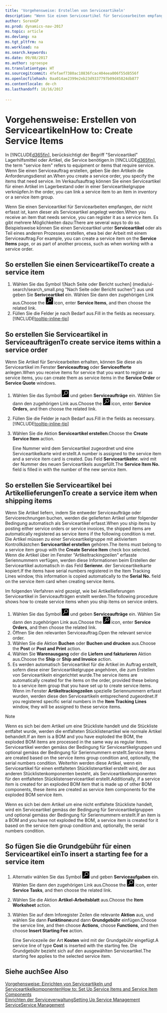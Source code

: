 ```yaml
---
title: 'Vorgehensweise: Erstellen von Serviceartikeln'
description: "Wenn Sie einen Serviceartikel für Servicearbeiten empfangen, der nicht erfasst ist, kann dieser als Serviceartikel angelegt werden."
author: SorenGP
ms.prod: dynamics-nav-2017
ms.topic: article
ms.devlang: na
ms.tgt_pltfrm: na
ms.workload: na
ms.search.keywords: 
ms.date: 09/08/2017
ms.author: sgroespe
ms.translationtype: HT
ms.sourcegitcommit: 4fefaef7380ac10836fcac404eea006f55d8556f
ms.openlocfilehash: 0aa014ae2399e2eb23d9337797b09d45824db877
ms.contentlocale: de-ch
ms.lasthandoff: 10/16/2017

---
```

# <a name="how-to-create-service-items"></a><span data-ttu-id="27a83-103">Vorgehensweise: Erstellen von Serviceartikeln</span><span class="sxs-lookup"><span data-stu-id="27a83-103">How to: Create Service Items</span></span>
<span data-ttu-id="27a83-104">In [!INCLUDE[d365fin](includes/d365fin_md.md)], berücksichtigt der Begriff "Serviceartikel" Lagerhilfsmittel oder Artikel, die Service benötigen.</span><span class="sxs-lookup"><span data-stu-id="27a83-104">In [!INCLUDE[d365fin](includes/d365fin_md.md)], the term "service item" refers to equipment or items that require service.</span></span> <span data-ttu-id="27a83-105">Wenn Sie einen Serviceauftrag erstellen, geben Sie den Artikeln die Anforderungsdienst an.</span><span class="sxs-lookup"><span data-stu-id="27a83-105">When you create a service order, you specify the items that need service.</span></span> <span data-ttu-id="27a83-106">Im Verkaufsauftrag können Sie einen Serviceartikel für einen Artikel im Lagerbestand oder in einer Serviceartikelgruppe verknüpfen.</span><span class="sxs-lookup"><span data-stu-id="27a83-106">In the order, you can link a service item to an item in inventory or a service item group.</span></span>    

<span data-ttu-id="27a83-107">Wenn Sie einen Serviceartikel für Servicearbeiten empfangen, der nicht erfasst ist, kann dieser als Serviceartikel angelegt werden.</span><span class="sxs-lookup"><span data-stu-id="27a83-107">When you receive an item that needs service, you can register it as a service item.</span></span> <span data-ttu-id="27a83-108">Es gibt mehrere Möglichkeiten dazu:</span><span class="sxs-lookup"><span data-stu-id="27a83-108">There are several ways to do so.</span></span> <span data-ttu-id="27a83-109">Beispielsweise können Sie einen Serviceartikel unter **Serviceartikel** oder als Teil eines anderen Prozesses erstellen, etwa bei der Arbeit mit einem Serviceauftrag.</span><span class="sxs-lookup"><span data-stu-id="27a83-109">For example, you can create a service item on the **Service Items** page, or as part of another process, such as when working with a service order.</span></span>   

## <a name="to-create-a-service-item"></a><span data-ttu-id="27a83-110">So erstellen Sie einen Serviceartikel</span><span class="sxs-lookup"><span data-stu-id="27a83-110">To create a service item</span></span>  
1. <span data-ttu-id="27a83-111">Wählen Sie das Symbol ![Nach Seite oder Bericht suchen] (media/ui-search/search_small.png "Nach Seite oder Bericht suchen") aus und geben Sie **Serivceartikel** ein. Wählen Sie dann den zugehörigen Link aus.</span><span class="sxs-lookup"><span data-stu-id="27a83-111">Choose the ![Search for Page or Report](media/ui-search/search_small.png "Search for Page or Report icon") icon, enter **Service Items**, and then choose the related link.</span></span>
2. <span data-ttu-id="27a83-112">Füllen Sie die Felder je nach Bedarf aus.</span><span class="sxs-lookup"><span data-stu-id="27a83-112">Fill in the fields as necessary.</span></span> [!INCLUDE[tooltip-inline-tip](includes/tooltip-inline-tip_md.md)]  

## <a name="to-create-service-items-within-a-service-order"></a><span data-ttu-id="27a83-113">So erstellen Sie Serviceartikel in Serviceaufträgen</span><span class="sxs-lookup"><span data-stu-id="27a83-113">To create service items within a service order</span></span>  
<span data-ttu-id="27a83-114">Wenn Sie Artikel für Servicearbeiten erhalten, können Sie diese als Serviceartikel im Fenster **Serviceauftrag** oder **Serviceofferte** anlegen.</span><span class="sxs-lookup"><span data-stu-id="27a83-114">When you receive items for service that you want to register as service items, you can create them as service items in the **Service Order** or **Service Quote** windows.</span></span>  

1. <span data-ttu-id="27a83-115">Wählen Sie das Symbol ![Nach Seite oder Bericht suchen](media/ui-search/search_small.png "Nach Seite oder Bericht suchen") und geben **Serviceaufträge** ein. Wählen Sie dann den zugehörigen Link aus.</span><span class="sxs-lookup"><span data-stu-id="27a83-115">Choose the ![Search for Page or Report](media/ui-search/search_small.png "Search for Page or Report icon") icon, enter **Service Orders**, and then choose the related link.</span></span>  
2. <span data-ttu-id="27a83-116">Füllen Sie die Felder je nach Bedarf aus.</span><span class="sxs-lookup"><span data-stu-id="27a83-116">Fill in the fields as necessary.</span></span> [!INCLUDE[tooltip-inline-tip](includes/tooltip-inline-tip_md.md)]  
3. <span data-ttu-id="27a83-117">Wählen Sie die Aktion **Serviceartikel erstellen**.</span><span class="sxs-lookup"><span data-stu-id="27a83-117">Choose the **Create Service Item** action.</span></span>  

    <span data-ttu-id="27a83-118">Eine Nummer wird dem Serviceartikel zugeordnet und eine Serviceartikelkarte wird erstellt.</span><span class="sxs-lookup"><span data-stu-id="27a83-118">A number is assigned to the service item and a service item card is created.</span></span> <span data-ttu-id="27a83-119">Das Feld **Serviceartikelnr.** wird mit der Nummer des neuen Serviceartikels ausgefüllt.</span><span class="sxs-lookup"><span data-stu-id="27a83-119">The **Service Item No.** field is filled in with the number of the new service item.</span></span>

## <a name="to-create-a-service-item-when-shipping-items"></a><span data-ttu-id="27a83-120">So erstellen Sie Serviceartikel bei Artikellieferungen</span><span class="sxs-lookup"><span data-stu-id="27a83-120">To create a service item when shipping items</span></span>  
<span data-ttu-id="27a83-121">Wenn Sie Artikel liefern, indem Sie entweder Serviceaufträge oder Servicerechnungen buchen, werden die gelieferten Artikel unter folgender Bedingung automatisch als Serviceartikel erfasst.</span><span class="sxs-lookup"><span data-stu-id="27a83-121">When you ship items by posting either service orders or service invoices, the shipped items are automatically registered as service items if the following condition is met.</span></span> <span data-ttu-id="27a83-122">Die Artikel müssen zu einer Serviceartikelgruppe mit aktiviertem Kontrollkästchen **Serviceartikel erstellen** gehören.</span><span class="sxs-lookup"><span data-stu-id="27a83-122">The items must belong to a service item group with the **Create Service Item** check box selected.</span></span> <span data-ttu-id="27a83-123">Wenn die Artikel über im Fenster "Artikeltrackingzeilen" erfasste Seriennummern verfügen, werden diese Informationen beim Erstellen der Serviceartikel automatisch in das Feld **Seriennr.** der Serviceartikelkarte kopiert.</span><span class="sxs-lookup"><span data-stu-id="27a83-123">If the items have serial numbers registered in the Item Tracking Lines window, this information is copied automatically to the **Serial No.** field on the service item card when creating service items.</span></span>  

<span data-ttu-id="27a83-124">Im folgenden Verfahren wird gezeigt, wie bei Artikellieferungen Serviceartikel in Serviceaufträgen erstellt werden.</span><span class="sxs-lookup"><span data-stu-id="27a83-124">The following procedure shows how to create service items when you ship items on service orders.</span></span>  

1. <span data-ttu-id="27a83-125">Wählen Sie das Symbol ![Nach Seite oder Bericht suchen](media/ui-search/search_small.png "Nach Seite oder Bericht suchen") und geben **Serviceaufträge** ein. Wählen Sie dann den zugehörigen Link aus.</span><span class="sxs-lookup"><span data-stu-id="27a83-125">Choose the ![Search for Page or Report](media/ui-search/search_small.png "Search for Page or Report icon") icon, enter **Service Orders**, and then choose the related link.</span></span>  
2. <span data-ttu-id="27a83-126">Öffnen Sie den relevanten Serviceauftrag.</span><span class="sxs-lookup"><span data-stu-id="27a83-126">Open the relevant service order.</span></span>  
3. <span data-ttu-id="27a83-127">Wählen Sie die Aktion **Buchen** oder **Buchen und drucken** aus.</span><span class="sxs-lookup"><span data-stu-id="27a83-127">Choose the **Post** or **Post and Print** action.</span></span>  
4. <span data-ttu-id="27a83-128">Wählen Sie **Warenausgang** oder die **Liefern und fakturieren** Aktion aus.</span><span class="sxs-lookup"><span data-stu-id="27a83-128">Choose the **Ship** or **Ship and Invoice** action.</span></span>  
5. <span data-ttu-id="27a83-129">Es werden automatisch Serviceartikel für die Artikel im Auftrag erstellt, sofern diese einer Serviceartikelgruppe angehören, die zum Erstellen von Serviceartikeln eingerichtet wurde.</span><span class="sxs-lookup"><span data-stu-id="27a83-129">The service items are automatically created for the items on the order, provided these belong to a service item group that you have set up to create service items.</span></span> <span data-ttu-id="27a83-130">Wenn im Fenster **Artikeltrackingzeilen** spezielle Seriennummern erfasst wurden, werden diese den Serviceartikeln entsprechend zugeordnet.</span><span class="sxs-lookup"><span data-stu-id="27a83-130">If you registered specific serial numbers in the **Item Tracking Lines** window, they will be assigned to these service items.</span></span>  

> [!NOTE]  
>  <span data-ttu-id="27a83-131">Wenn es sich bei dem Artikel um eine Stückliste handelt und die Stückliste entfaltet wurde, werden die entfalteten Stücklistenartikel wie normale Artikel behandelt.</span><span class="sxs-lookup"><span data-stu-id="27a83-131">If an item is a BOM and you have exploded the BOM, the exploded BOM items are processed in the same way as regular items.</span></span> <span data-ttu-id="27a83-132">Serviceartikel werden gemäss der Bedingung für Serviceartikelgruppen und optional gemäss der Bedingung für Seriennummern erstellt.</span><span class="sxs-lookup"><span data-stu-id="27a83-132">Service items are created based on the service items group condition and, optionally, the serial numbers condition.</span></span> <span data-ttu-id="27a83-133">Weiterhin werden diese Artikel, wenn ein Serviceartikel für einen entfalteten Stücklistenartikel erstellt wird, der aus anderen Stücklistenkomponenten besteht, als Serviceartikelkomponenten für den entfalteten Stücklistenserviceartikel erstellt.</span><span class="sxs-lookup"><span data-stu-id="27a83-133">Additionally, if a service item is created for an exploded BOM item that is made up of other BOM components, these items are created as service item components for the exploded BOM service item.</span></span>  
>   
>  <span data-ttu-id="27a83-134">Wenn es sich bei dem Artikel um eine nicht entfaltete Stückliste handelt, wird ein Serviceartikel gemäss der Bedingung für Serviceartikelgruppen und optional gemäss der Bedingung für Seriennummern erstellt.</span><span class="sxs-lookup"><span data-stu-id="27a83-134">If an item is a BOM and you have not exploded the BOM, a service item is created for it based on the service item group condition and, optionally, the serial numbers condition.</span></span>  

## <a name="to-insert-a-starting-fee-for-a-service-item"></a><span data-ttu-id="27a83-135">So fügen Sie die Grundgebühr für einen Serviceartikel ein</span><span class="sxs-lookup"><span data-stu-id="27a83-135">To insert a starting fee for a service item</span></span>
1. <span data-ttu-id="27a83-136">Alternativ wählen Sie das Symbol ![Nach Seite oder Bericht suchen](media/ui-search/search_small.png "Nach Seite oder Bericht suchen") und geben **Serviceaufgaben** ein. Wählen Sie dann den zugehörigen Link aus.</span><span class="sxs-lookup"><span data-stu-id="27a83-136">Choose the ![Search for Page or Report](media/ui-search/search_small.png "Search for Page or Report icon") icon, enter **Service Tasks**, and then choose the related link.</span></span>
2. <span data-ttu-id="27a83-137">Wählen Sie die Aktion **Artikel-Arbeitsblatt** aus.</span><span class="sxs-lookup"><span data-stu-id="27a83-137">Choose the **Item Worksheet** action.</span></span>
3. <span data-ttu-id="27a83-138">Wählen Sie auf dem Inforegister Zeilen die relevante **Aktion** aus, und wählen Sie dann **Funktinone**und dann **Grundgebühr** einfügen.</span><span class="sxs-lookup"><span data-stu-id="27a83-138">Choose the service line, and then choose **Actions**, choose **Functions**, and then choose **Insert Starting Fee** action.</span></span>  

    <span data-ttu-id="27a83-139">Eine Servicezeile der Art **Kosten** wird mit der Grundgebühr eingefügt.</span><span class="sxs-lookup"><span data-stu-id="27a83-139">A service line of type **Cost** is inserted with the starting fee.</span></span> <span data-ttu-id="27a83-140">Die Grundgebühr bezieht sich auf den ausgewählten Serviceartikel.</span><span class="sxs-lookup"><span data-stu-id="27a83-140">The starting fee applies to the selected service item.</span></span>

## <a name="see-also"></a><span data-ttu-id="27a83-141">Siehe auch</span><span class="sxs-lookup"><span data-stu-id="27a83-141">See Also</span></span>  
[<span data-ttu-id="27a83-142">Vorgehensweise: Einrichten von Serviceartikeln und Serviceartikelkomponenten</span><span class="sxs-lookup"><span data-stu-id="27a83-142">How to: Set Up Service Items and Service Item Components</span></span>](service-how-setup-service-items.md)  
[<span data-ttu-id="27a83-143">Einrichten der Serviceverwaltung</span><span class="sxs-lookup"><span data-stu-id="27a83-143">Setting Up Service Management</span></span>](service-setup-service.md)  
[<span data-ttu-id="27a83-144">Service</span><span class="sxs-lookup"><span data-stu-id="27a83-144">Service Management</span></span>](service-service.md)  

